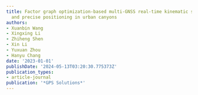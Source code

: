 ```yaml
---
title: Factor graph optimization-based multi-GNSS real-time kinematic system for robust
  and precise positioning in urban canyons
authors:
- Xuanbin Wang
- Xingxing Li
- Zhiheng Shen
- Xin Li
- Yuxuan Zhou
- Hanyu Chang
date: '2023-01-01'
publishDate: '2024-05-13T03:20:30.775373Z'
publication_types:
- article-journal
publication: '*GPS Solutions*'
---
```

